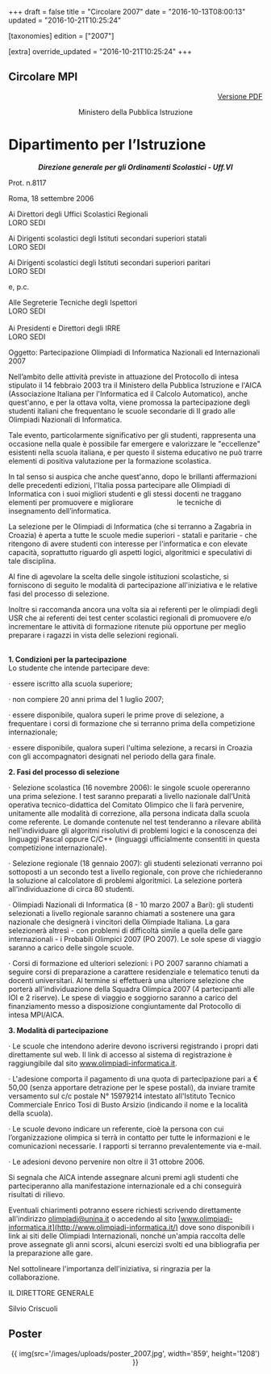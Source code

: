 +++
draft = false
title = "Circolare 2007"
date = "2016-10-13T08:00:13"
updated = "2016-10-21T10:25:24"

[taxonomies]
edition = ["2007"]

[extra]
override_updated = "2016-10-21T10:25:24"
+++
## Circolare MPI

<div style="text-align: center;">

</div>

<div style="text-align: right;">

[Versione PDF](oii/vecchie_edizioni/2007/MPI_Olimpiadi%20di%20informatica%202007.pdf)

</div>

<div style="text-align: center;">

Ministero della Pubblica Istruzione

</div>

# Dipartimento per l’Istruzione

<div style="text-align: center;">

**_Direzione generale per gli Ordinamenti Scolastici - Uff.VI_**

</div>

Prot. n.8117

Roma, 18 settembre 2006

Ai Direttori degli Uffici Scolastici Regionali<br/> LORO SEDI

Ai Dirigenti scolastici degli Istituti secondari superiori statali<br/> LORO SEDI

Ai Dirigenti scolastici degli Istituti secondari superiori paritari<br/> LORO SEDI

e, p.c.

Alle Segreterie Tecniche degli Ispettori <br/> LORO SEDI<br/><br/>Ai Presidenti e Direttori degli IRRE<br/> LORO SEDI

Oggetto: Partecipazione Olimpiadi di Informatica Nazionali ed Internazionali 2007<br/>

Nell’ambito delle attività previste in attuazione del Protocollo di intesa stipulato il 14 febbraio 2003 tra il Ministero della Pubblica Istruzione e l'AICA (Associazione Italiana per l'Informatica ed il Calcolo Automatico), anche quest'anno, e per la ottava volta, viene promossa la partecipazione degli studenti italiani che frequentano le scuole secondarie di II grado alle Olimpiadi Nazionali di Informatica.

Tale evento, particolarmente significativo per gli studenti, rappresenta una occasione nella quale è possibile far emergere e valorizzare le "eccellenze" esistenti nella scuola italiana, e per questo il sistema educativo ne può trarre elementi di positiva valutazione per la formazione scolastica.

In tal senso si auspica che anche quest'anno, dopo le brillanti affermazioni delle precedenti edizioni, l'Italia possa partecipare alle Olimpiadi di Informatica con i suoi migliori studenti e gli stessi docenti ne traggano elementi per promuovere e migliorare                      le tecniche di insegnamento dell’informatica.

La selezione per le Olimpiadi di Informatica (che si terranno a Zagabria in Croazia) è aperta a tutte le scuole medie superiori - statali e paritarie - che ritengono di avere studenti con interesse per l'informatica e con elevate capacità, soprattutto riguardo gli aspetti logici, algoritmici e speculativi di tale disciplina.

Al fine di agevolare la scelta delle singole istituzioni scolastiche, si forniscono di seguito le modalità di partecipazione all'iniziativa e le relative fasi del processo di selezione.

Inoltre si raccomanda ancora una volta sia ai referenti per le olimpiadi degli USR che ai referenti dei test center scolastici regionali di promuovere e/o incrementare le attività di formazione ritenute più opportune per meglio preparare i ragazzi in vista delle selezioni regionali.

<br/>**1. Condizioni per la partecipazione**<br/> Lo studente che intende partecipare deve:

· essere iscritto alla scuola superiore;

· non compiere 20 anni prima del 1 luglio 2007;

· essere disponibile, qualora superi le prime prove di selezione, a frequentare i corsi di formazione che si terranno prima della competizione internazionale;

· essere disponibile, qualora superi l'ultima selezione, a recarsi in Croazia con gli accompagnatori designati nel periodo della gara finale.

**2. Fasi del processo di selezione**

· Selezione scolastica (16 novembre 2006): le singole scuole opereranno una prima selezione. I test saranno preparati a livello nazionale dall’Unità operativa tecnico-didattica del Comitato Olimpico che li farà pervenire, unitamente alle modalità di correzione, alla persona indicata dalla scuola come referente. Le domande contenute nel test tenderanno a rilevare abilità nell'individuare gli algoritmi risolutivi di problemi logici e la conoscenza dei linguaggi Pascal oppure C/C++ (linguaggi ufficialmente consentiti in questa competizione internazionale).

· Selezione regionale (18 gennaio 2007): gli studenti selezionati verranno poi sottoposti a un secondo test a livello regionale, con prove che richiederanno la soluzione al calcolatore di problemi algoritmici. La selezione porterà all'individuazione di circa 80 studenti.

· Olimpiadi Nazionali di Informatica (8 - 10 marzo 2007 a Bari): gli studenti selezionati a livello regionale saranno chiamati a sostenere una gara nazionale che designerà i vincitori della Olimpiade Italiana. La gara selezionerà altresì - con problemi di difficoltà simile a quella delle gare internazionali - i Probabili Olimpici 2007 (PO 2007). Le sole spese di viaggio saranno a carico delle singole scuole.

· Corsi di formazione ed ulteriori selezioni: i PO 2007 saranno chiamati a seguire corsi di preparazione a carattere residenziale e telematico tenuti da docenti universitari. Al termine si effettuerà una ulteriore selezione che porterà all'individuazione della Squadra Olimpica 2007 (4 partecipanti alle IOI e 2 riserve). Le spese di viaggio e soggiorno saranno a carico del finanziamento messo a disposizione congiuntamente dal Protocollo di intesa MPI/AICA.

**3. Modalità di partecipazione**

· Le scuole che intendono aderire devono iscriversi registrando i propri dati direttamente sul web. Il link di accesso al sistema di registrazione è raggiungibile dal sito www.olimpiadi-informatica.it.

· L'adesione comporta il pagamento di una quota di partecipazione pari a € 50,00 (senza apportare detrazione per le spese postali), da inviare tramite versamento sul c/c postale N° 15979214 intestato all'Istituto Tecnico Commerciale Enrico Tosi di Busto Arsizio (indicando il nome e la località della scuola).

· Le scuole devono indicare un referente, cioè la persona con cui l’organizzazione olimpica si terrà in contatto per tutte le informazioni e le comunicazioni necessarie. I rapporti si terranno prevalentemente via e-mail.

· Le adesioni devono pervenire non oltre il 31 ottobre 2006.

Si segnala che AICA intende assegnare alcuni premi agli studenti che parteciperanno alla manifestazione internazionale ed a chi conseguirà risultati di rilievo.

Eventuali chiarimenti potranno essere richiesti scrivendo direttamente all'indirizzo [olimpiadi@unina.it](mailto:olimpiadi@unina.it) o accedendo al sito [www.olimpiadi-informatica.it](http://www.olimpiadi-informatica.it/) dove sono disponibili i link ai siti delle Olimpiadi Internazionali, nonché un'ampia raccolta delle prove assegnate gli anni scorsi, alcuni esercizi svolti ed una bibliografia per la preparazione alle gare.

Nel sottolineare l'importanza dell'iniziativa, si ringrazia per la collaborazione. <br/>

IL DIRETTORE GENERALE

Silvio Criscuoli

## Poster

<div style="text-align: center;">

{{ img(src='/images/uploads/poster_2007.jpg', width='859', height='1208') }}

</div>
